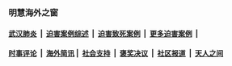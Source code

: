 
### 明慧海外之窗

####  [武汉肺炎](indexes/365.md?t=03270301) &nbsp;|&nbsp;  [迫害案例综述](indexes/328.md?t=03270301) &nbsp;|&nbsp; [迫害致死案例](indexes/277.md?t=03270301)  &nbsp;|&nbsp; [更多迫害案例](indexes/81.md?t=03270301)  &nbsp;|&nbsp; 
####  [时事评论](indexes/19.md?t=03270301) &nbsp;|&nbsp; [海外简讯](indexes/245.md?t=03270301)&nbsp;|&nbsp;  [社会支持](indexes/140.md?t=03270301) &nbsp;|&nbsp; [褒奖决议](indexes/282.md?t=03270301) &nbsp;|&nbsp; [社区报道](indexes/91.md?t=03270301)  &nbsp;|&nbsp; [天人之间](indexes/78.md?t=03270301) 

